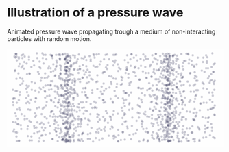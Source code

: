 # Illustration of a pressure wave

Animated pressure wave propagating trough a medium of non-interacting particles with random motion.
 
![Animated pressure wave](plots/pwave4pi.gif)